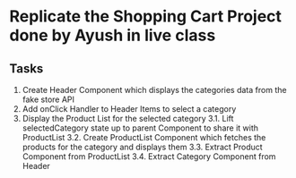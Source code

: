 # Replicate the Shopping Cart Project done by Ayush in live class

## Tasks

1. Create Header Component which displays the categories data from the fake store API
2. Add onClick Handler to Header Items to select a category
3. Display the Product List for the selected category
    3.1. Lift selectedCategory state up to parent Component to share it with ProductList
    3.2. Create ProductList Component which fetches the products for the category and displays them
    3.3. Extract Product Component from ProductList
    3.4. Extract Category Component from Header